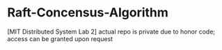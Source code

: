# Raft-Concensus-Algorithm
[MIT Distributed System Lab 2] actual repo is private due to honor code; access can be granted upon request
